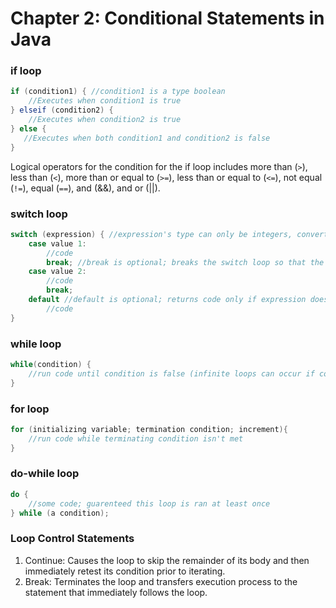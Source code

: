# Chapter 2: Conditional Statements in Java

### if loop

```java 
if (condition1) { //condition1 is a type boolean 
	//Executes when condition1 is true
} elseif (condition2) { 
	//Executes when condition2 is true
} else { 
   //Executes when both condition1 and condition2 is false
}
```
Logical operators for the condition for the if loop includes more than (`>`), less than (`<`), more than or equal to (`>=`), less than or equal to (`<=`), not equal (`!=`), equal (`==`), and (&&), and or (||). 

### switch loop 

```java
switch (expression) { //expression's type can only be integers, convertable integers (byte, short, char), strings and enums.
	case value 1: 
		//code
		break; //break is optional; breaks the switch loop so that the flow of control of the switch loop does not extend to the next case 
	case value 2: 
		//code
		break;
	default //default is optional; returns code only if expression does not equal to any of the cases. 
		//code
}
```

### while loop 

```java 
while(condition) {
	//run code until condition is false (infinite loops can occur if condition doesn't become false) 
} 
```

### for loop

```java
for (initializing variable; termination condition; increment){
	//run code while terminating condition isn't met
}
```

### do-while loop 

```java
do {
	//some code; guarenteed this loop is ran at least once
} while (a condition); 
```

### Loop Control Statements

1. Continue: Causes the loop to skip the remainder of its body and then immediately retest its condition prior to iterating. 
2. Break: Terminates the loop and transfers execution process to the statement that immediately follows the loop. 
